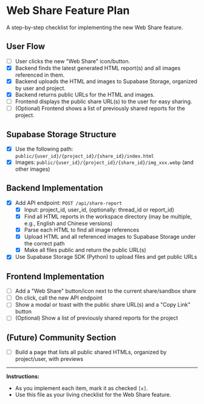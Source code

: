 # Web Share Feature Plan

A step-by-step checklist for implementing the new Web Share feature.

## User Flow
- [ ] User clicks the new "Web Share" icon/button.
- [x] Backend finds the latest generated HTML report(s) and all images referenced in them.
- [x] Backend uploads the HTML and images to Supabase Storage, organized by user and project.
- [x] Backend returns public URLs for the HTML and images.
- [ ] Frontend displays the public share URL(s) to the user for easy sharing.
- [ ] (Optional) Frontend shows a list of previously shared reports for the project.

## Supabase Storage Structure
- [x] Use the following path: `public/{user_id}/{project_id}/{share_id}/index.html`
- [x] Images: `public/{user_id}/{project_id}/{share_id}/img_xxx.webp` (and other images)

## Backend Implementation
- [x] Add API endpoint: `POST /api/share-report`
  - [x] Input: project_id, user_id, (optionally: thread_id or report_id)
  - [x] Find all HTML reports in the workspace directory (may be multiple, e.g., English and Chinese versions)
  - [x] Parse each HTML to find all image references
  - [x] Upload HTML and all referenced images to Supabase Storage under the correct path
  - [x] Make all files public and return the public URL(s)
- [x] Use Supabase Storage SDK (Python) to upload files and get public URLs

## Frontend Implementation
- [ ] Add a "Web Share" button/icon next to the current share/sandbox share
- [ ] On click, call the new API endpoint
- [ ] Show a modal or toast with the public share URL(s) and a "Copy Link" button
- [ ] (Optional) Show a list of previously shared reports for the project

## (Future) Community Section
- [ ] Build a page that lists all public shared HTMLs, organized by project/user, with previews

---

**Instructions:**
- As you implement each item, mark it as checked `[x]`.
- Use this file as your living checklist for the Web Share feature. 